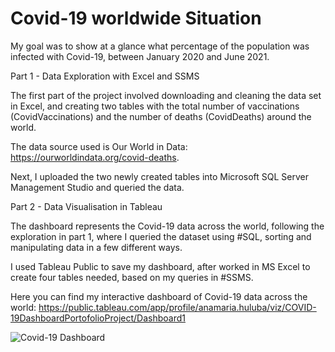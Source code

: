 
# Covid-19 worldwide Situation 

My goal was to show at a glance what percentage of the population was infected with Covid-19, between January 2020 and June 2021. 

Part 1 - Data Exploration with Excel and SSMS


The first part of the project involved downloading and cleaning the data set in Excel, and creating two tables with the total number of vaccinations (CovidVaccinations) and the number of deaths (CovidDeaths) around the world. 

The data source used is Our World in Data: https://ourworldindata.org/covid-deaths.

Next, I uploaded the two newly created tables into Microsoft SQL Server Management Studio and queried the data. 



Part 2 - Data Visualisation in Tableau 


The dashboard represents the Covid-19 data across the world, following the exploration in part 1, where I queried the dataset using #SQL, sorting and manipulating data in a few different ways. 

I used Tableau Public to save my dashboard, after worked in MS Excel to create four tables needed, based on my queries in #SSMS. 

Here you can find my interactive dashboard of Covid-19 data across the world:
https://public.tableau.com/app/profile/anamaria.huluba/viz/COVID-19DashboardPortofolioProject/Dashboard1

![Covid-19 Dashboard ](https://user-images.githubusercontent.com/82522372/135466203-17884886-f112-40a5-954c-857283ed025b.png)



